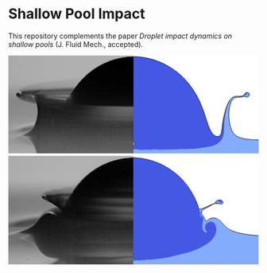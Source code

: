# Shallow Pool Impact

This repository complements the paper *Droplet impact dynamics on shallow pools* (J. Fluid Mech., accepted).

![graphical-abstract](./static/graphicalAbstract.gif)

